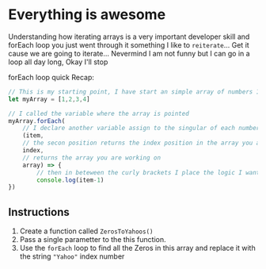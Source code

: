 # Everything is awesome

Understanding how iterating arrays is a very important developer skill and forEach loop you just went through it something I like to `reiterate`... Get it cause we are going to iterate... Nevermind I am not funny but I can go in a loop all day long, Okay I'll stop

forEach loop quick Recap:
```javascript
// This is my starting point, I have start an simple array of numbers 1 - 4
let myArray = [1,2,3,4]

// I called the variable where the array is pointed
myArray.forEach(
    // I declare another variable assign to the singular of each number, this will be the equvelant to myArray[i] in the for loop
    (item,
    // the secon position returns the index position in the array you are working on
    index,
    // returns the array you are working on
    array) => {
        // then in beteween the curly brackets I place the logic I want to apply to the singular item
        console.log(item-1)
})
```

## Instructions
1. Create a function called `ZerosToYahoos()`
1. Pass a single parametter to the this function.
1. Use the `forEach` loop to find all the Zeros in this array and replace it with the string `"Yahoo"` index number